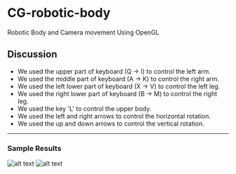 # CG-robotic-body
Robotic Body and Camera movement Using OpenGL

## Discussion
* We used the upper part of keyboard (Q → I) to control the left arm.
* We used the middle part of keyboard (A → K) to control the right arm.
* We used the left lower part of keyboard (X → V) to control the left leg.
* We used the right lower part of keyboard (B → M) to control the right leg.
* We used the key 'L' to control the upper body.
* We used the left and right arrows to control the horizontal rotation.
* We used the up and down arrows to control the vertical rotation.
___________________________
### Sample Results
![alt text](https://i.ibb.co/CsQVcBx/Sample-1.jpg)
![alt text](https://i.ibb.co/YfGvktM/Sample-2.jpg)
